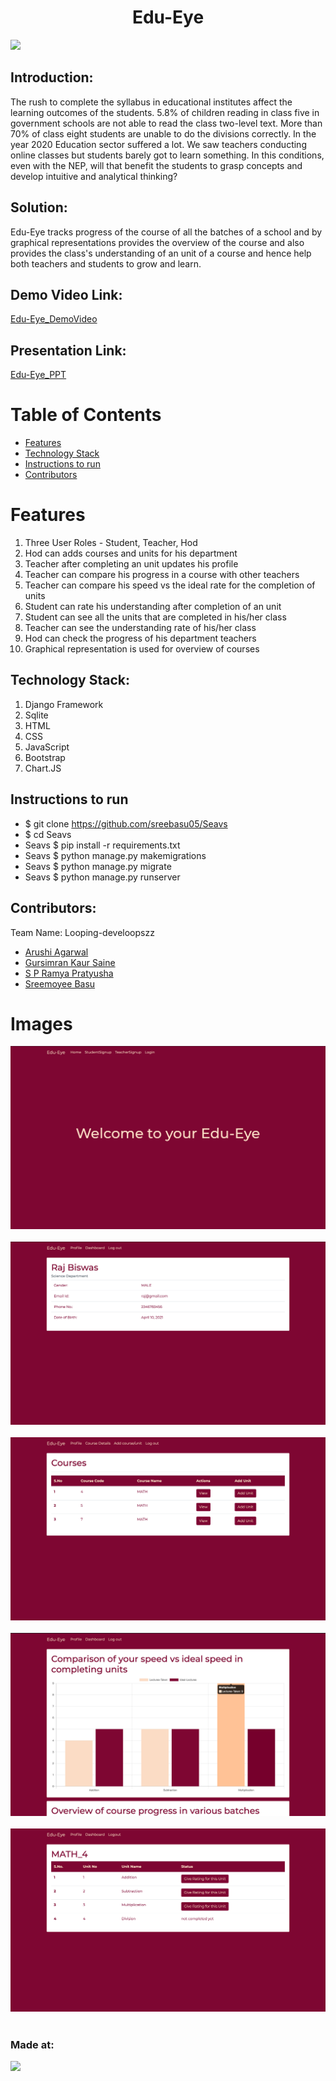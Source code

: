 
<h1 align="center">Edu-Eye</h1>
<p align="center">
</p>

<a href="https://hack36.com"> <img src="http://bit.ly/BuiltAtHack36" height=20px> </a>


## Introduction:
  The rush to complete the syllabus in educational institutes affect the learning outcomes of the students. 5.8% of children reading in class five in government schools are not able to read the class two-level text. More than 70% of class eight students are unable to do the divisions correctly.
  In the year 2020 Education sector suffered a lot. We saw teachers conducting online classes but students barely got to learn something. 
  In this conditions, even with the NEP, will that benefit the students to grasp concepts and develop intuitive and analytical thinking?
 
## Solution:
  Edu-Eye tracks progress of the course of all the batches of a school and by graphical representations provides the overview of the course and also provides the     class's understanding of an unit of a course and hence help both teachers and students to grow and learn.

  
## Demo Video Link:
 <a href="https://drive.google.com/file/d/1z6HRmKvwHbyJeAw8UI3jRFIoDAlCvw_X/view?usp=sharing"> Edu-Eye_DemoVideo </a>
  
  
## Presentation Link:
  <a href="https://docs.google.com/presentation/d/1qDjtVyBHH7v9iHXU7Hhy2lMLnTUyDvRJNKAJYCGT5Go/edit?usp=sharing"> Edu-Eye_PPT </a>
  
  
# Table of Contents
* [ Features ](##features)
* [Technology Stack](##technologystack)
* [Instructions to run](##installation)
* [Contributors](##contributors)


# <a name="features"></a>Features
  1) Three User Roles - Student, Teacher, Hod
  2) Hod can adds courses and units for his department
  3) Teacher after completing an unit updates his profile
  4) Teacher can compare his progress in a course with other teachers
  5) Teacher can compare his speed vs the ideal rate for the completion of units
  6) Student can rate his understanding after completion of an unit 
  7) Student can see all the units that are completed in his/her class
  8) Teacher can see the understanding rate of his/her class
  9) Hod can check the progress of his department teachers
  10) Graphical representation is used for overview of courses

## <a name="technologystack"></a>Technology Stack:
  1) Django Framework
  2) Sqlite
  3) HTML
  4) CSS
  5) JavaScript
  6) Bootstrap
  7) Chart.JS
  
## <a name="installation"></a>Instructions to run
* $ git clone https://github.com/sreebasu05/Seavs <br>
* $ cd Seavs <br>
* Seavs $ pip install -r requirements.txt 
* Seavs $ python manage.py makemigrations 
* Seavs $ python manage.py migrate 
* Seavs $ python manage.py runserver   

## <a name="contributors"></a>Contributors:

Team Name: Looping-develoopszz

* [Arushi Agarwal](https://github.com/arushi0106)
* [Gursimran Kaur Saine](https://github.com/gursimran18)
* [S P Ramya Pratyusha](https://github.com/ramya-4004)
* [Sreemoyee Basu](https://github.com/sreebasu05)

# <a name="images"></a>Images
![alt text](https://github.com/sreebasu05/edu-eye/blob/main/static/features/HomePage.png) <br><br>
![alt text](https://github.com/sreebasu05/edu-eye/blob/main/static/features/UserProfile.png)<br><br>
![alt text](https://github.com/sreebasu05/edu-eye/blob/main/static/features/Hod%20Dashboard.png)<br><br>
![alt text](https://github.com/sreebasu05/edu-eye/blob/main/static/features/CourseOverview.png)<br><br>
![alt text](https://github.com/sreebasu05/edu-eye/blob/main/static/features/Student%20Review%20Dashboard.png)<br><br>


### Made at:
<a href="https://hack36.com"> <img src="http://bit.ly/BuiltAtHack36" height=20px> </a>
